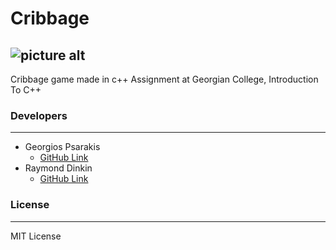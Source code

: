 # Cribbage
![picture alt](http://sandbox.unclesgames.com/images/products/073854001608_big.jpg "Cribbage Board")
-------

Cribbage game made in c++
Assignment at Georgian College, Introduction To C++ 

### Developers
----
* Georgios Psarakis
  * [GitHub Link](https://github.com/GeorgiosP)
* Raymond Dinkin
  * [GitHub Link](https://github.com/theapprenticewizard)

### License 
---- 
MIT License


